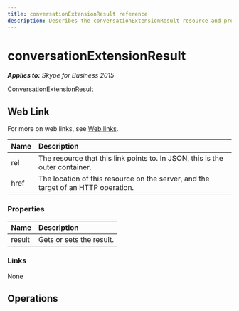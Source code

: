 ```yaml
---
title: conversationExtensionResult reference
description: Describes the conversationExtensionResult resource and provides the resource's properties, links, and operations.
---
```

# conversationExtensionResult

 _**Applies to:** Skype for Business 2015_


ConversationExtensionResult
            

## Web Link
<a name = "sectionSection0"> </a>

For more on web links, see [Web links](WebLinks.md).


|**Name**|**Description**|
|:-----|:-----|
|rel|The resource that this link points to. In JSON, this is the outer container.|
|href|The location of this resource on the server, and the target of an HTTP operation.|

### Properties



|**Name**|**Description**|
|:-----|:-----|
|result|Gets or sets the result.|

### Links



None

## Operations



<a name="sectionSection2"></a>
